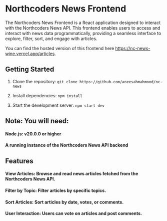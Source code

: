 # Northcoders News Frontend

The Northcoders News Frontend is a React application designed to interact with the Northcoders News API. This frontend enables users to access and interact with news data programmatically, providing a seamless interface to explore, filter, sort, and engage with articles.

You can find the hosted version of this frontend here 
https://nc-news-wine.vercel.app/articles. 

## Getting Started

1. Clone the repository:
   `git clone https://github.com/aneesahmahmood/nc-news`

2. Install dependencies:
   `npm install`

3. Start the development server:
   `npm start dev`

## Note: You will need:

#### Node.js: v20.0.0 or higher

#### A running instance of the Northcoders News API backend

## Features

#### View Articles: Browse and read news articles fetched from the Northcoders News API.

#### Filter by Topic: Filter articles by specific topics.

#### Sort Articles: Sort articles by date, votes, or comments.

#### User Interaction: Users can vote on articles and post comments.
